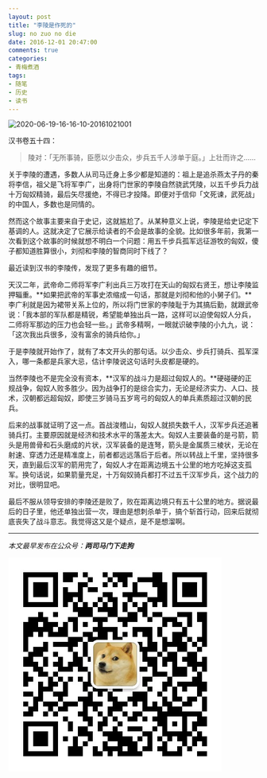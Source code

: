 ```yaml
---
layout: post
title: "李陵是作死的"
slug: no zuo no die
date: 2016-12-01 20:47:00
comments: true
categories:
- 青梅煮酒
tags:
- 随笔
- 历史
- 读书
---
```


![2020-06-19-16-16-10-20161021001](https://raw.githubusercontent.com/xbot/image-hosting/master/blog/2020-06-19-16-16-10-20161021001.png)

汉书卷五十四：

> 陵对：「无所事骑，臣愿以少击众，步兵五千人涉单于庭。」上壮而许之……

关于李陵的遭遇，多数人从司马迁身上多少都是知道的：祖上是追杀燕太子丹的秦将李信，祖父是飞将军李广，出身将门世家的李陵自然骁武凭陵，以五千步兵力战十万匈奴精骑，最后矢尽援绝，不得已才投降。即便对于信仰「文死谏，武死战」的中国人，多数也是同情的。

然而这个故事主要来自于史记，这就尴尬了。从某种意义上说，李陵是给史记定下基调的人。这就决定了它展示给读者的不会是故事的全貌。比如很多年前，我第一次看到这个故事的时候就想不明白一个问题：用五千步兵孤军远征游牧的匈奴，傻子都知道胜算很小，刘彻和李陵的智商同时下线了？

最近读到汉书的李陵传，发现了更多有趣的细节。

天汉二年，武帝命二师将军李广利出兵三万攻打在天山的匈奴右贤王，想让李陵监押辎重。**如果把武帝的军事史浓缩成一句话，那就是刘彻和他的小舅子们。**李广利就是因为裙带关系上位的，所以将门世家的李陵耻于为其搞后勤，就跟武帝说：「我本部的军队都是精锐，希望能单独出兵一路，这样可以迫使匈奴人分兵，二师将军那边的压力也会轻一些。」武帝多精啊，一眼就识破李陵的小九九，说：「这次我出兵很多，没有富余的骑兵给你。」

于是李陵就开始作了，就有了本文开头的那句话。以少击众、步兵打骑兵、孤军深入，哪一条都是兵家大忌，估计李陵说这句话时头皮都是硬的。

当然李陵也不是完全没有资本，**汉军的战斗力是超过匈奴人的。**硬碰硬的正规战争，匈奴人败多胜少。因为战争打的是综合实力，无论是经济实力、人口、技术，汉朝都远超匈奴，即使三岁骑马五岁弯弓的匈奴人的单兵素质超过汉朝的民兵。

后来的战事就证明了这一点。首战浚稽山，匈奴人就损失数千人，汉军步兵还追著骑兵打。主要原因就是经济和技术水平的落差太大。匈奴人主要装备的是弓箭，箭头是用兽骨和石头磨成的片状，汉军装备的是连弩，箭头是金属质三棱状，无论在射速、穿透力还是精准度上，前者都远远落后于后者。所以转战上千里，坚持很多天，直到最后汉军的箭用完了，匈奴人才在距离边境五十公里的地方吃掉这支孤军。换句话说，如果箭量充足，十万匈奴骑兵都打不过五千汉军步兵，这个战力的对比，很明显吧。

最后不服从领导安排的李陵还是败了，败在距离边境只有五十公里的地方。据说最后的日子里，他还单独出营一次，理由是想刺杀单于，搞个斩首行动，回来后就彻底丧失了战斗意志。我觉得这又是个疑点，是不是想溜啊。

<hr>

*本文最早发布在公众号：__两司马门下走狗__*

![](/images/qrcode_zougou.jpg)
